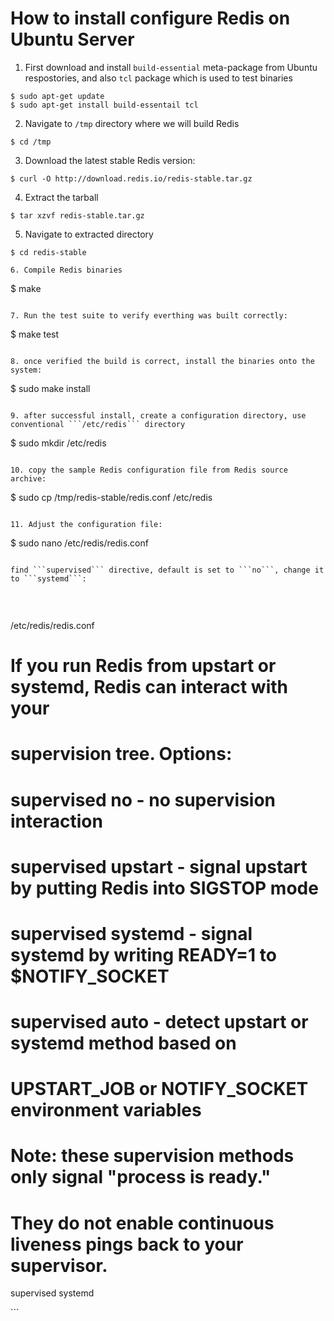 # How to install configure Redis on Ubuntu Server

1. First download and install ```build-essential``` meta-package from Ubuntu respostories, and also ```tcl``` package which is used to test binaries

  ```
  $ sudo apt-get update
  $ sudo apt-get install build-essentail tcl
  ```
  
2. Navigate to ```/tmp``` directory where we will build Redis

  ```
  $ cd /tmp
  ```
  
3. Download the latest stable Redis version:

  ```
  $ curl -O http://download.redis.io/redis-stable.tar.gz
  ```
  
4. Extract the tarball 

  ```
  $ tar xzvf redis-stable.tar.gz
  ```

5. Navigate to extracted directory

  ```
  $ cd redis-stable
  
6. Compile Redis binaries

  ``` 
  $ make
  ```

7. Run the test suite to verify everthing was built correctly:

  ```
  $ make test
  ```
  
8. once verified the build is correct, install the binaries onto the system:

  ```
  $ sudo make install
  ```
  
9. after successful install, create a configuration directory, use conventional ```/etc/redis``` directory

  ```
  $ sudo mkdir /etc/redis
  ```
  
10. copy the sample Redis configuration file from Redis source archive:

  ```
  $ sudo cp /tmp/redis-stable/redis.conf /etc/redis
  ```
  
11. Adjust the configuration file:

  ``` 
  $ sudo nano /etc/redis/redis.conf
  ```
  
  find ```supervised``` directive, default is set to ```no```, change it to ```systemd```:
  
  
  ```
  <div>
                         /etc/redis/redis.conf
                           
  
  # If you run Redis from upstart or systemd, Redis can interact with your
  
  # supervision tree. Options:
  
  #   supervised no      - no supervision interaction
  
  #   supervised upstart - signal upstart by putting Redis into SIGSTOP mode
  
  #   supervised systemd - signal systemd by writing READY=1 to $NOTIFY_SOCKET
  
  #   supervised auto    - detect upstart or systemd method based on
  
  #   UPSTART_JOB or NOTIFY_SOCKET environment variables
  
  #   Note: these supervision methods only signal "process is ready."
  
  #   They do not enable continuous liveness pings back to your supervisor.
  
  supervised systemd
  
  </div>
  ```
